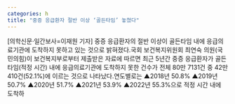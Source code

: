 ```yaml
---
categories: h
title: "중증 응급환자 절반 이상 ‘골든타임’ 놓쳤다"
---
```

[의학신문·일간보사=이재원 기자] 중증 응급환자의 절반 이상이 골든타임 내에 응급의료기관에 도착하지 못하고 있는 것으로 밝혀졌다.국회 보건복지위원회 최연숙 의원(국민의힘)이 보건복지부로부터 제출받은 자료에 따르면 최근 5년간 중증 응급환자가 골든타임(적정 시간) 내에 응급의료기관에 도착하지 못한 건수가 전체 80만 7131건 중 42만 410건(52.1%)에 이르는 것으로 나타났다.연도별로는 ▲2018년 50.8% ▲2019년 50.7% ▲2020년 51.7% ▲2021년 53.9% ▲2022년 55.3%으로 적정 시간 내에 도착하